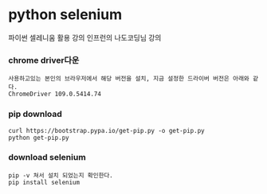 # python selenium

파이썬 셀레니움 활용 강의 인프런의 나도코딩님 강의

### chrome driver다운
```
사용하고있는 본인의 브라우저에서 해당 버전을 설치, 지금 설정한 드라이버 버전은 아래와 같다.
ChromeDriver 109.0.5414.74
```


### pip download
```
curl https://bootstrap.pypa.io/get-pip.py -o get-pip.py
python get-pip.py
```

### download selenium
```
pip -v 쳐서 설치 되었는지 확인한다.
pip install selenium
```
